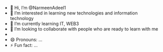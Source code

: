 - 👋 Hi, I’m @NarmeenAdeel1
- 👀 I’m interested in learning new technologies and information technology
- 🌱 I’m currently learning IT, WEB3 
- 💞️ I’m looking to collaborate with people who are ready to learn with me
- 
- 😄 Pronouns: ...
- ⚡ Fun fact: ...

<!---
NarmeenAdeel1/NarmeenAdeel1 is a ✨ special ✨ repository because its `README.md` (this file) appears on your GitHub profile.
You can click the Preview link to take a look at your changes.
--->
